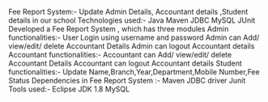 Fee Report System:-
Update Admin Details, Accountant details ,Student details in our school
Technologies used:-
Java
Maven
JDBC
MySQL
JUnit
Developed a Fee Report System , which has three modules
Admin functionalities:-
User Login using username and password
Admin can Add/ view/edit/ delete Accountant Details
Admin can logout Accountant details
Accountant functionalities:-
Accountant can Add/ view/edit/ delete Accountant Details
Accountant can logout Accountant details
Student functionalities:-
Update Name,Branch,Year,Department,Mobile Number,Fee Status
Dependencies in Fee Report System :-
Maven
JDBC driver
Junit
Tools used:-
Eclipse
JDK 1.8
MySQL
